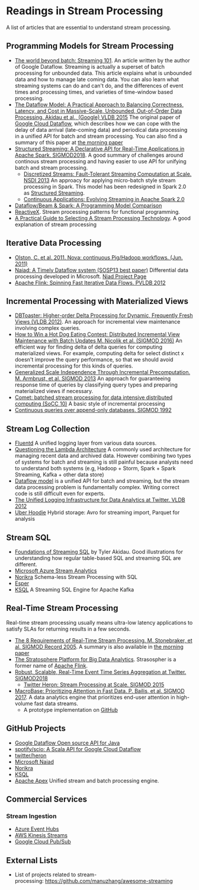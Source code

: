 # Readings in Stream Processing

A list of articles that are essential to understand stream processing.

## Programming Models for Stream Processing 
- [The world beyond batch: Streaming 101](https://www.oreilly.com/ideas/the-world-beyond-batch-streaming-101). An article written by the author of Google Dataflow. Streaming is actually a superset of batch processing for unbounded data. This article explains what is unbounded data and how to manage late coming data. You can also learn what streaming systems can do and can't do, and the differences of event times and processing times, and varieties of time-window based processing. 
- [The Dataflow Model: A Practical Approach to Balancing Correctness, Latency, and Cost in Massive-Scale, Unbounded, Out-of-Order Data Processing. Akidau et al., (Google) VLDB 2015](http://www.vldb.org/pvldb/vol8/p1792-Akidau.pdf) The original paper of [Google Cloud Dataflow](https://cloud.google.com/dataflow/), which describes how we can cope with the delay of data arrival (late-coming data) and periodical data processing in a unified API for batch and stream processing. You can also find a summary of this paper at [the morning paper](https://blog.acolyer.org/2015/08/18/the-dataflow-model-a-practical-approach-to-balancing-correctness-latency-and-cost-in-massive-scale-unbounded-out-of-order-data-processing/)
- [Structured Streaming: A Declarative API for Real-Time Applications in Apache Spark. SIGMOD2018](https://cs.stanford.edu/~matei/papers/2018/sigmod_structured_streaming.pdf). A good summary of challenges around continous stream processing and having easier to use API for unifying batch and stream processing. 
  - [Discretized Streams: Fault-Tolerant Streaming Computation at Scale. NSDI 2013](https://people.csail.mit.edu/matei/papers/2013/sosp_spark_streaming.pdf) An approacy for applying micro-batch style stream processing in Spark. This model has been redesigned in Spark 2.0 as [Structured Streaming](https://spark-summit.org/2017/events/easy-scalable-fault-tolerant-stream-processing-with-structured-streaming-in-apache-spark/). 
  - [Continuous Applications: Evolving Streaming in Apache Spark 2.0](https://databricks.com/blog/2016/07/28/continuous-applications-evolving-streaming-in-apache-spark-2-0.html)
- [Dataflow/Beam & Spark: A Programming Model Comparison](https://cloud.google.com/dataflow/blog/dataflow-beam-and-spark-comparison)
- [ReactiveX](http://reactivex.io/). Stream processing patterns for functional programming.
- [A Practical Guide to Selecting A Stream Processing Technology](http://www.slideshare.net/ConfluentInc/a-practical-guide-to-selecting-a-stream-processing-technology). A good explanation of stream processing

## Iterative Data Processing
- [Olston, C. et al. 2011. Nova: continuous Pig/Hadoop workflows. (Jun. 2011)](http://infolab.stanford.edu/~olston/publications/sigmod11.pdf)
- [Naiad: A Timely Dataflow system (SOSP13 best paper)](https://cs.stanford.edu/~matei/courses/2015/6.S897/readings/naiad.pdf) Differential data processing developed in Microsoft. [Niad Project Page](https://www.microsoft.com/en-us/research/project/naiad/)
- [Apache Flink: Spinning Fast Iterative Data Flows. PVLDB 2012](http://stratosphere.eu/assets/papers/spinningFastIterativeDataFlows_12.pdf)

## Incremental Processing with Materialized Views
- [DBToaster: Higher-order Delta Processing for Dynamic, Frequently Fresh Views (VLDB 2012)](http://vldb.org/pvldb/vol5/p968_yanifahmad_vldb2012.pdf). An approach for incremental view maintenance involving complex queries.
- [How to Win a Hot Dog Eating Contest: Distributed Incremental View Maintenance with Batch Updates M. Nicolik et al. (SIGMOD 2016)](https://www.cs.ox.ac.uk/files/9133/sigmod2016-dbtoaster-batching_divm.pdf) An efficient way for finding delta of delta queries for computing materialized views. For example, computing delta for select distinct x doesn't improve the query performance, so that we should avoid incremental processing for this kinds of queries.
- [Generalized Scale Independence Through Incremental Precomputation. M. Armbrust, et al. SIGMOD 2013](http://dl.acm.org/citation.cfm?id=2465333) An approach for guaranteeing response time of queries by classifying query types and preparing materialized views if necessary.
- [Comet: batched stream processing for data intensive distributed computing (SoCC 10)](https://www.microsoft.com/en-us/research/publication/comet-batched-stream-processing-for-data-intensive-distributed-computing/) A basic style of incremental processing
- [Continuous queries over append-only databases. SIGMOD 1992](http://www.cs.brandeis.edu/~cs227b/papers/pubsub/TGNO92-Continuous.pdf)

## Stream Log Collection
- [Fluentd](https://www.fluentd.org/) A unified logging layer from various data sources.
- [Questioning the Lambda Architecture](https://www.oreilly.com/ideas/questioning-the-lambda-architecture) A commonly used architecture for managing recent data and archived data. However combining two types of systems for batch and streaming is still painful because analysts need to understand both systems (e.g, Hadoop + Storm, Spark + Spark Streaming, Kafka + other data store)
- [Dataflow model](http://www.vldb.org/pvldb/vol8/p1792-Akidau.pdf) is a unified API for batch and streaming, but the stream data processing problem is fundamentally complex. Writing correct code is still difficult even for experts. 
- [The Unified Logging Infrastructure for Data Analytics at Twitter. VLDB 2012](http://vldb.org/pvldb/vol5/p1771_georgelee_vldb2012.pdf)
- [Uber Hoodie](https://github.com/uber/hoodie) Hybrid storage: Avro for streaming import, Parquet for analysis

## Stream SQL
- [Foundations of Streaming SQL](http://s.apache.org/streaming-sql-strata-nyc) by Tyler Akidau. Good illustrations for understanding how regular table-based SQL and streaming SQL are different.
- [Microsoft Azure Stream Analytics](https://azure.microsoft.com/en-us/services/stream-analytics/)
- [Norikra](http://norikra.github.io/) Schema-less Stream Processing with SQL
- [Esper](http://www.espertech.com/esper/)
- [KSQL](https://github.com/confluentinc/ksql) A Streaming SQL Engine for Apache Kafka

## Real-Time Stream Processing
Real-time stream processing usually means ultra-low latency applications to satisfy SLAs for returning results in a few seconds.
- [The 8 Requirements of Real-Time Stream Processing. M. Stonebraker, et al. SIGMOD Record 2005](http://cs.brown.edu/~ugur/8rulesSigRec.pdf). A summary is also available in [the morning paper](https://blog.acolyer.org/2014/12/03/the-8-requirements-of-real-time-stream-processing/)
- [The Stratosphere Platform for Big Data Analytics](http://stratosphere.eu/assets/papers/2014-VLDBJ_Stratosphere_Overview.pdf). Strasospher is a former name of [Apache Flink](https://flink.apache.org/).
- [Robust, Scalable, Real-Time Event Time Series Aggregation at Twitter. SIGMOD2018](https://cs.uwaterloo.ca/~jimmylin/publications/Yang_etal_SIGMOD2018.pdf)
  - [Twitter Heron: Stream Processing at Scale. SIGMOD 2015](http://dl.acm.org/citation.cfm?id=2742788)
- [MacroBase: Prioritizing Attention in Fast Data. P. Bailis, et al. SIGMOD 2017](http://www.bailis.org/papers/macrobase-sigmod2017.pdf). A data analytics engine that prioritizes end-user attention in high-volume fast data streams.
  - A prototype implementation on [GitHub](https://github.com/stanford-futuredata/macrobase)
 

## GitHub Projects
- [Google Dataflow Open source API for Java](https://github.com/GoogleCloudPlatform/DataflowJavaSDK)
- [spotify/scio: A Scala API for Google Cloud Dataflow](https://github.com/spotify/scio)
- [twitter/heron](https://github.com/twitter/heron)
- [Microsoft Naiad](https://github.com/MicrosoftResearch/Naiad)
- [Norikra](http://norikra.github.io/)
- [KSQL](https://github.com/confluentinc/ksql)
- [Apache Apex](https://apex.apache.org/) Unified stream and batch processing engine.

## Commercial Services
### Stream Ingestion
- [Azure Event Hubs](https://docs.microsoft.com/en-us/azure/event-hubs/event-hubs-what-is-event-hubs)
- [AWS Kinesis Streams](https://aws.amazon.com/kinesis/data-streams/)
- [Google Cloud Pub/Sub](https://cloud.google.com/pubsub/)

## External Lists
- List of projects related to stream-processing: https://github.com/manuzhang/awesome-streaming
